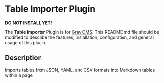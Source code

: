 # Table Importer Plugin

**DO NOT INSTALL YET!**

The **Table Importer** Plugin is for [Grav CMS](http://github.com/getgrav/grav).  This README.md file should be modified to describe the features, installation, configuration, and general usage of this plugin.

## Description

Imports tables from JSON, YAML, and CSV formats into Markdown tables within a page
